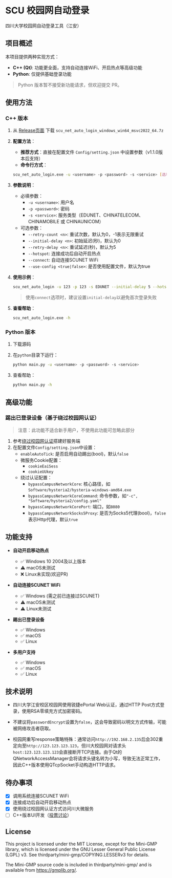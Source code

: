 # SCU 校园网自动登录

四川大学校园网自动登录工具（江安）

## 项目概述

本项目提供两种实现方式：

- **C++ (Qt)**: 功能更全面，支持自动连接WiFi、开启热点等高级功能
- **Python**: 仅提供基础登录功能

> Python 版本暂不接受新功能请求，但欢迎提交 PR。

## 使用方法

### C++ 版本

1. 从 [Release页面](https://github.com/LFWQSP2641/scu_net_auto_login/releases) 下载 `scu_net_auto_login_windows_win64_msvc2022_64.7z`

2. **配置方法**：
   - **推荐方式**：直接在配置文件 `Config/setting.json` 中设置参数（v1.1.0版本后支持）
   - **命令行方式**：

   ```bash
   scu_net_auto_login.exe -u <username> -p <password> -s <service> [选项]
   ```

3. **参数说明**：
   - 必填参数：
     - `-u <username>`: 用户名
     - `-p <password>`: 密码
     - `-s <service>`: 服务类型（EDUNET、CHINATELECOM、CHINAMOBILE 或 CHINAUNICOM）
   - 可选参数：
     - `--retry-count <n>`: 重试次数，默认为0，-1表示无限重试
     - `--initial-delay <n>`: 初始延迟(秒)，默认为0
     - `--retry-delay <n>`: 重试延迟(秒)，默认为5
     - `--hotspot`: 连接成功后自动开启热点
     - `--connect`: 自动连接SCUNET WiFi
     - `--use-config <true|false>`: 是否使用配置文件，默认为true

4. **使用示例**：

   ```bash
   scu_net_auto_login -u 123 -p 123 -s EDUNET --initial-delay 5 --hotspot --connect --use-config true
   ```

   > 使用`connect`选项时，建议设置`initial-delay`以避免首次登录失败

5. **查看帮助**：

   ```bash
   scu_net_auto_login.exe -h
   ```

### Python 版本

1. 下载源码
2. 在`python`目录下运行：

   ```bash
   python main.py -u <username> -p <password> -s <service>
   ```

3. 查看帮助：

   ```bash
   python main.py -h
   ```

## 高级功能

### 踢出已登录设备（基于绕过校园网认证）

> 注意：此功能不适合新手用户，不使用此功能可忽略此部分

1. 参考[绕过校园网认证](https://lfwqsp2641.me/bypass-campus-network.html)搭建好服务端
2. 在配置文件`Config/setting.json`中设置：
   - `enableAutoTick`: 是否启用自动踢出(bool)，默认`false`
   - 微服务Cookie配置：
     - `cookieEaiSess`
     - `cookieUUkey`
   - 绕过认证配置：
     - `bypassCampusNetworkCore`: 核心路径，如`Software/hysteria2/hysteria-windows-amd64.exe`
     - `bypassCampusNetworkCoreCommand`: 命令参数，如`"-c", "Software/hysteria2/config.yaml"`
     - `bypassCampusNetworkCorePort`: 端口，如`8080`
     - `bypassCampusNetworkSocks5Proxy`: 是否为Socks5代理(bool)，`false`表示Http代理，默认`true`

## 功能支持

- **自动开启移动热点**
  - ✅ Windows 10 2004及以上版本
  - ⚠️ macOS未测试
  - ❌ Linux未实现(欢迎PR)

- **自动连接SCUNET WiFi**
  - ✅ Windows (需之前已连接过SCUNET)
  - ⚠️ macOS未测试
  - ⚠️ Linux未测试

- **踢出已登录设备**
  - ✅ Windows
  - ✅ macOS
  - ✅ Linux

- **多用户支持**
  - ✅ Windows
  - ✅ macOS
  - ✅ Linux

## 技术说明

- 四川大学江安校区校园网使用锐捷ePortal Web认证，通过HTTP Post方式登录，使用RSA零填充方式加密密码。

- 不建议将`passwordEncrypt`设置为`false`，这会导致密码以明文方式传输，可能被网络攻击者窃取。

- 校园网重写response策略特殊：通常访问`http://192.168.2.135`后会302重定向至`http://123.123.123.123`，但川大校园网对请求头`host:123.123.123.123`会直接断开TCP连接。由于Qt的QNetworkAccessManager会将请求头键名转为小写，导致无法正常工作，因此C++版本使用QTcpSocket手动构造HTTP请求。

## 待办事项

- [x] 调用系统连接SCUNET WiFi
- [x] 连接成功后自动开启移动热点
- [x] 使用绕过校园网认证方式访问川大微服务
- [ ] C++版本UI开发（[投票讨论](https://github.com/LFWQSP2641/scu_net_auto_login/discussions/1)）

## License

This project is licensed under the MIT License, except for the Mini-GMP library, which is licensed under the GNU Lesser General Public License (LGPL) v3. See thirdparty/mini-gmp/COPYING.LESSERv3 for details.

The Mini-GMP source code is included in thirdparty/mini-gmp/ and is available from https://gmplib.org/.
